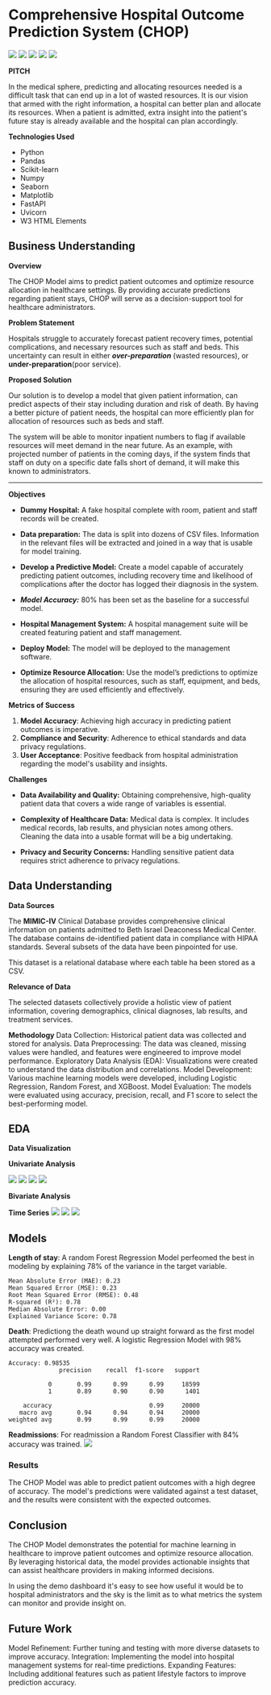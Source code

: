 
# Comprehensive Hospital Outcome Prediction System (CHOP)
![](images/land.png)
![](images/about.png)
![](images/accuracy.png)
![](images/dashboard.png)
![](images/insights.png)


**PITCH**

In the medical sphere, predicting and allocating resources needed is a difficult task that can end up in a lot of wasted resources. It is our vision that armed with the right information, a hospital can better plan and allocate its resources. When a patient is admitted, extra insight into the patient's future stay is already available and the hospital can plan accordingly.

**Technologies Used**
- Python
- Pandas
- Scikit-learn
- Numpy
- Seaborn
- Matplotlib
- FastAPI
- Uvicorn
- W3 HTML Elements

## Business Understanding

**Overview**

The CHOP Model aims to predict patient outcomes and optimize resource allocation in healthcare settings. By providing accurate predictions regarding patient stays, CHOP  will serve as a decision-support tool for healthcare administrators.

**Problem Statement**

Hospitals struggle to accurately forecast patient recovery times, potential complications, and necessary resources such as staff and beds. This uncertainty can result in either ***over-preparation*** 
(wasted resources), or **under-preparation**(poor service).

**Proposed Solution**

Our solution is to develop a model that given patient information, can predict aspects of their stay including duration and risk of death. By having a better picture of patient needs, the hospital can more efficiently plan for allocation of resources such as beds and staff.

The system will be able to monitor inpatient numbers to flag if available resources will meet demand in the near future. As an example, with projected number of patients in the coming days, if the system finds that staff on duty on a specific date falls short of demand, it will make this known to administrators.

---

**Objectives**

- **Dummy Hospital:** A fake hospital complete with room, patient and staff records will be created.

- **Data preparation:** The data is split into dozens of CSV files. Information in the relevant files will be extracted and joined in a way that is usable for model training.

- **Develop a Predictive Model:** Create a model capable of accurately predicting patient outcomes, including recovery time and likelihood of complications after the doctor has logged their diagnosis in the system.

- ***Model Accuracy:*** 80% has been set as the baseline for a successful model.

- **Hospital Management System:** A hospital management suite will be created featuring patient and staff management.

- **Deploy Model:** The model will be deployed to the management software.

- **Optimize Resource Allocation:** Use the model’s predictions to optimize the allocation of hospital resources, such as staff, equipment, and beds, ensuring they are used efficiently and effectively.

**Metrics of Success**

1. **Model Accuracy**: Achieving high accuracy in predicting patient outcomes is imperative.
2. **Compliance and Security**: Adherence to ethical standards and data privacy regulations.
3. **User Acceptance**: Positive feedback from hospital administration regarding the model's usability and insights.

**Challenges**

- **Data Availability and Quality:** Obtaining comprehensive, high-quality patient data that covers a wide range of variables is essential.

- **Complexity of Healthcare Data:** Medical data is complex. It includes medical records, lab results, and physician notes among others. Cleaning the data into a usable format will be a big undertaking.

- **Privacy and Security Concerns:** Handling sensitive patient data requires strict adherence to privacy regulations.


## Data Understanding

**Data Sources**

The **MIMIC-IV** Clinical Database provides comprehensive clinical information on patients admitted to Beth Israel Deaconess Medical Center. The database contains de-identified patient data in compliance with HIPAA standards. Several subsets of the data have been pinpointed for use.

This dataset is a relational database where each table ha been stored as a CSV.

**Relevance of Data** 

The selected datasets collectively provide a holistic view of patient information, covering demographics, clinical diagnoses, lab results, and treatment services.

**Methodology**
Data Collection: Historical patient data was collected and stored for analysis.
Data Preprocessing: The data was cleaned, missing values were handled, and features were engineered to improve model performance.
Exploratory Data Analysis (EDA): Visualizations were created to understand the data distribution and correlations.
Model Development: Various machine learning models were developed, including Logistic Regression, Random Forest, and XGBoost.
Model Evaluation: The models were evaluated using accuracy, precision, recall, and F1 score to select the best-performing model.

## EDA 
**Data Visualization**

**Univariate Analysis**

![](Images/boxplot_age.PNG)
![](Images/distribution_age.PNG)
![](Images/Distribution_lengthofstay.PNG)
![](Images/box_lengthofstay.PNG)

**Bivariate Analysis**


**Time Series**
![](Images/admi_month.PNG)
![](Images/lengthofstay.PNG)
![](Images/readmi_month.PNG)

## Models

**Length of stay**:
A random Forest Regression Model perfeomed the best in modeling by explaining 78% of the variance in the target variable.
~~~
Mean Absolute Error (MAE): 0.23
Mean Squared Error (MSE): 0.23
Root Mean Squared Error (RMSE): 0.48
R-squared (R²): 0.78
Median Absolute Error: 0.00
Explained Variance Score: 0.78
~~~

**Death**:
Predictiong the death wound up  straight forward as the first model attempted performed very well. A logistic Regression Model with 98% accuracy was created.
~~~
Accuracy: 0.98535
              precision    recall  f1-score   support

           0       0.99      0.99      0.99     18599
           1       0.89      0.90      0.90      1401

    accuracy                           0.99     20000
   macro avg       0.94      0.94      0.94     20000
weighted avg       0.99      0.99      0.99     20000

~~~

**Readmissions**:
For readmission a Random Forest Classifier with 84% accuracy was trained.
![](Images/Redamission_RF_confusionmatrix.PNG)

### Results
The CHOP Model was able to predict patient outcomes with a high degree of accuracy. The model's predictions were validated against a test dataset, and the results were consistent with the expected outcomes.

## Conclusion
The CHOP Model demonstrates the potential for machine learning in healthcare to improve patient outcomes and optimize resource allocation. By leveraging historical data, the model provides actionable insights that can assist healthcare providers in making informed decisions.

In using the demo dashboard it's easy to see how useful it would be to hospital administrators and the sky is the limit as to what metrics the system can monitor and provide insight on.

## Future Work
Model Refinement: Further tuning and testing with more diverse datasets to improve accuracy.
Integration: Implementing the model into hospital management systems for real-time predictions.
Expanding Features: Including additional features such as patient lifestyle factors to improve prediction accuracy.

